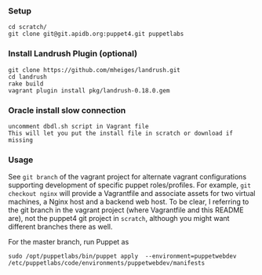 
### Setup

    cd scratch/
    git clone git@git.apidb.org:puppet4.git puppetlabs


### Install Landrush Plugin (optional)


    git clone https://github.com/mheiges/landrush.git
    cd landrush
    rake build
    vagrant plugin install pkg/landrush-0.18.0.gem


### Oracle install slow connection
    uncomment dbdl.sh script in Vagrant file
    This will let you put the install file in scratch or download if missing


### Usage

See `git branch` of the vagrant project for alternate vagrant
configurations supporting development of specific puppet roles/profiles.
For example, `git checkout nginx` will provide a Vagrantfile and
associate assets for two virtual machines, a Nginx host and a backend
web host. To be clear, I referring to the git branch in the vagrant
project (where Vagrantfile and this README are), not the puppet4 git
project in `scratch`, although you might want different branches there
as well.

For the master branch, run Puppet as

    sudo /opt/puppetlabs/bin/puppet apply  --environment=puppetwebdev /etc/puppetlabs/code/environments/puppetwebdev/manifests
